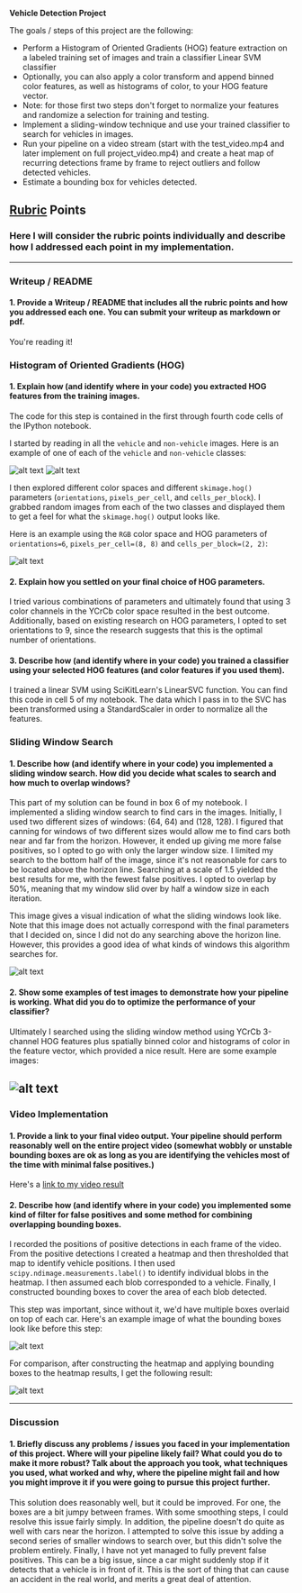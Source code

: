 **Vehicle Detection Project**

The goals / steps of this project are the following:

* Perform a Histogram of Oriented Gradients (HOG) feature extraction on a labeled training set of images and train a classifier Linear SVM classifier
* Optionally, you can also apply a color transform and append binned color features, as well as histograms of color, to your HOG feature vector. 
* Note: for those first two steps don't forget to normalize your features and randomize a selection for training and testing.
* Implement a sliding-window technique and use your trained classifier to search for vehicles in images.
* Run your pipeline on a video stream (start with the test_video.mp4 and later implement on full project_video.mp4) and create a heat map of recurring detections frame by frame to reject outliers and follow detected vehicles.
* Estimate a bounding box for vehicles detected.

[//]: # (Image References)
[image1]: ./output_images/vehicle.png
[image2]: ./output_images/non_vehicle.png
[image3]: ./output_images/hog_example5.png
[image4]: ./output_images/sliding_windows.jpg
[image5]: ./output_images/heatmap_images.jpg
[image6]: ./output_images/multiple.png
[image7]: ./output_images/single.png
[video1]: ./test.mp4

## [Rubric](https://review.udacity.com/#!/rubrics/513/view) Points
### Here I will consider the rubric points individually and describe how I addressed each point in my implementation.  

---
### Writeup / README

#### 1. Provide a Writeup / README that includes all the rubric points and how you addressed each one.  You can submit your writeup as markdown or pdf.

You're reading it!

### Histogram of Oriented Gradients (HOG)

#### 1. Explain how (and identify where in your code) you extracted HOG features from the training images.

The code for this step is contained in the first through fourth code cells of the IPython notebook.  

I started by reading in all the `vehicle` and `non-vehicle` images.  Here is an example of one of each of the `vehicle` and `non-vehicle` classes:

![alt text][image1]
![alt text][image2]

I then explored different color spaces and different `skimage.hog()` parameters (`orientations`, `pixels_per_cell`, and `cells_per_block`).  I grabbed random images from each of the two classes and displayed them to get a feel for what the `skimage.hog()` output looks like.

Here is an example using the `RGB` color space and HOG parameters of `orientations=6`, `pixels_per_cell=(8, 8)` and `cells_per_block=(2, 2)`:


![alt text][image3]

#### 2. Explain how you settled on your final choice of HOG parameters.

I tried various combinations of parameters and ultimately found that using 3 color channels in the YCrCb color space resulted in the best outcome. Additionally, based on existing research on HOG parameters, I opted to set orientations to 9, since the research suggests that this is the optimal number of orientations. 

#### 3. Describe how (and identify where in your code) you trained a classifier using your selected HOG features (and color features if you used them).

I trained a linear SVM using SciKitLearn's LinearSVC function. You can find this code in cell 5 of my notebook. The data which I pass in to the SVC has been transformed using a StandardScaler in order to normalize all the features. 

### Sliding Window Search

#### 1. Describe how (and identify where in your code) you implemented a sliding window search.  How did you decide what scales to search and how much to overlap windows?

This part of my solution can be found in box 6 of my notebook. I implemented a sliding window search to find cars in the images. Initially, I used two different sizes of windows: (64, 64) and (128, 128). I figured that canning for windows of two different sizes would allow me to find cars both near and far from the horizon. However, it ended up giving me more false positives, so I opted to go with only the larger window size. I limited my search to the bottom half of the image, since it's not reasonable for cars to be located above the horizon line. Searching at a scale of 1.5 yielded the best results for me, with the fewest false positives. I opted to overlap by 50%, meaning that my window slid over by half a window size in each iteration.  

This image gives a visual indication of what the sliding windows look like. Note that this image does not actually correspond with the final parameters that I decided on, since I did not do any searching above the horizon line. However, this provides a good idea of what kinds of windows this algorithm searches for.

![alt text][image4]

#### 2. Show some examples of test images to demonstrate how your pipeline is working.  What did you do to optimize the performance of your classifier?

Ultimately I searched using the sliding window method using YCrCb 3-channel HOG features plus spatially binned color and histograms of color in the feature vector, which provided a nice result.  Here are some example images:

![alt text][image5]
---

### Video Implementation

#### 1. Provide a link to your final video output.  Your pipeline should perform reasonably well on the entire project video (somewhat wobbly or unstable bounding boxes are ok as long as you are identifying the vehicles most of the time with minimal false positives.)
Here's a [link to my video result](./test.mp4)


#### 2. Describe how (and identify where in your code) you implemented some kind of filter for false positives and some method for combining overlapping bounding boxes.

I recorded the positions of positive detections in each frame of the video.  From the positive detections I created a heatmap and then thresholded that map to identify vehicle positions.  I then used `scipy.ndimage.measurements.label()` to identify individual blobs in the heatmap.  I then assumed each blob corresponded to a vehicle.  Finally, I constructed bounding boxes to cover the area of each blob detected.  

This step was important, since without it, we'd have multiple boxes overlaid on top of each car. Here's an example image of what the bounding boxes look like before this step:

![alt text][image6]

For comparison, after constructing the heatmap and applying bounding boxes to the heatmap results, I get the following result:

![alt text][image7]


---

### Discussion

#### 1. Briefly discuss any problems / issues you faced in your implementation of this project.  Where will your pipeline likely fail?  What could you do to make it more robust? Talk about the approach you took, what techniques you used, what worked and why, where the pipeline might fail and how you might improve it if you were going to pursue this project further.  


This solution does reasonably well, but it could be improved. For one, the boxes are a bit jumpy between frames. With some smoothing steps, I could resolve this issue fairly simply. In addition, the pipeline doesn't do quite as well with cars near the horizon. I attempted to solve this issue by adding a second series of smaller windows to search over, but this didn't solve the problem entirely. Finally, I have not yet managed to fully prevent false positives. This can be a big issue, since a car might suddenly stop if it detects that a vehicle is in front of it. This is the sort of thing that can cause an accident in the real world, and merits a great deal of attention.


